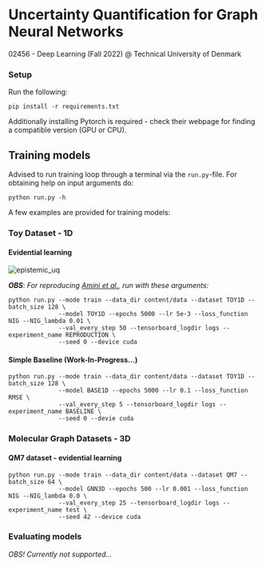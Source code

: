 # Uncertainty Quantification for Graph Neural Networks

02456 - Deep Learning (Fall 2022) @ Technical University of Denmark

### Setup 

Run the following:
```
pip install -r requirements.txt
```
Additionally installing Pytorch is required - check their webpage for finding a compatible version (GPU or CPU).

## Training models

Advised to run training loop through a terminal via the `run.py`-file. 
For obtaining help on input arguments do:

```
python run.py -h
```

A few examples are provided for training models:

### Toy Dataset - 1D
#### Evidential learning

![epistemic_uq](https://github.com/albertkjoller/uq-gnn/blob/master/figures/epistemic.gif)

***OBS***: *For reproducing [Amini et al.](https://arxiv.org/pdf/1910.02600.pdf), run with these
arguments:*

```
python run.py --mode train --data_dir content/data --dataset TOY1D --batch_size 128 \
              --model TOY1D --epochs 5000 --lr 5e-3 --loss_function NIG --NIG_lambda 0.01 \
              --val_every_step 50 --tensorboard_logdir logs --experiment_name REPRODUCTION \
              --seed 0 --device cuda
```


#### Simple Baseline (Work-In-Progress...)

```
python run.py --mode train --data_dir content/data --dataset TOY1D --batch_size 128 \
              --model BASE1D --epochs 5000 --lr 0.1 --loss_function RMSE \
              --val_every_step 5 --tensorboard_logdir logs --experiment_name BASELINE \
              --seed 0 --devie cuda
```

### Molecular Graph Datasets - 3D
#### QM7 dataset - evidential learning

```
python run.py --mode train --data_dir content/data --dataset QM7 --batch_size 64 \
              --model GNN3D --epochs 500 --lr 0.001 --loss_function NIG --NIG_lambda 0.0 \
              --val_every_step 25 --tensorboard_logdir logs --experiment_name test \
              --seed 42 --device cuda
```


### Evaluating models

*OBS! Currently not supported...*